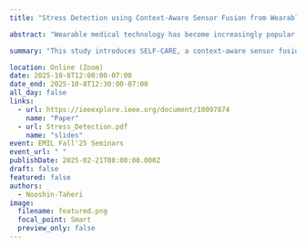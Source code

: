 ```yaml
---
title: "Stress Detection using Context-Aware Sensor Fusion from Wearable Devices"

abstract: "Wearable medical technology has become increasingly popular in recent years. One function of wearable health devices is stress detection, which relies on sensor inputs to determine a patient’s mental state. This continuous, real-time monitoring can provide healthcare professionals with vital physiological data and enhance the quality of patient care. Current methods of stress detection lack: 1) robustness—wearable health sensors contain high levels of measurement noise that degrades performance and 2) adaptation—static architectures fail to adapt to changing contexts in sensing conditions. We propose to address these deficiencies with SELF-CARE, a generalized selective sensor fusion method of stress detection that employs novel techniques of context identification and ensemble machine learning. SELF-CARE uses a learning-based classifier to process sensor features and model the environmental variations in sensing conditions known as the noise context. SELF-CARE uses noise context to selectively fuse different sensor combinations across an ensemble of models to perform robust stress classification. Our findings suggest that for wrist-worn devices, sensors that measure motion are most suitable to understand noise context, while for chest-worn devices, the most suitable sensors are those that detect muscle contraction. We demonstrate SELF-CARE’s state-of-the-art performance on the WESAD data set. Using wrist-based sensors, SELF-CARE achieves 86.34% and 94.12% accuracy for the 3-class and 2-class stress classification problems, respectively. For chest-based wearable sensors, SELF-CARE achieves 86.19% (3-class) and 93.68% (2-class) classification accuracy. This work demonstrates the benefits of utilizing selective, context-aware sensor fusion in mobile health sensing that can be applied broadly to Internet of Things applications."

summary: "This study introduces SELF-CARE, a context-aware sensor fusion framework for stress detection using wearable devices. It addresses key limitations of existing methods—poor robustness and lack of adaptability—by modeling environmental noise and dynamically selecting sensor combinations through ensemble learning. SELF-CARE leverages motion sensors (for wrist devices) and muscle-contraction sensors (for chest devices) to understand noise context, achieving strong performance on the WESAD dataset."

location: Online (Zoom)
date: 2025-10-8T12:00:00-07:00
date_end: 2025-10-8T12:30:00-07:00
all_day: false
links:
  - url: https://ieeexplore.ieee.org/document/10097874
    name: "Paper"
  - url: Stress_Detection.pdf
    name: "slides"
event: EMIL Fall'25 Seminars
event_url: " "
publishDate: 2025-02-21T08:00:00.000Z
draft: false
featured: false
authors:
  - Nooshin-Taheri
image:
  filename: featured.png
  focal_point: Smart
  preview_only: false
---
```

